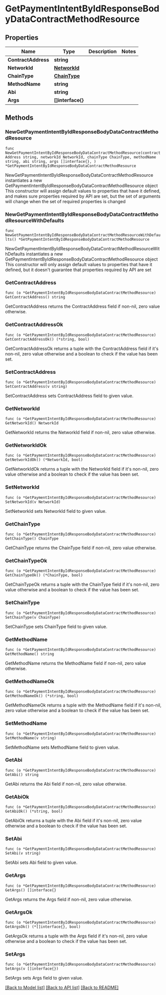 # GetPaymentIntentByIdResponseBodyDataContractMethodResource

## Properties

Name | Type | Description | Notes
------------ | ------------- | ------------- | -------------
**ContractAddress** | **string** |  | 
**NetworkId** | [**NetworkId**](NetworkId.md) |  | 
**ChainType** | [**ChainType**](ChainType.md) |  | 
**MethodName** | **string** |  | 
**Abi** | **string** |  | 
**Args** | **[]interface{}** |  | 

## Methods

### NewGetPaymentIntentByIdResponseBodyDataContractMethodResource

`func NewGetPaymentIntentByIdResponseBodyDataContractMethodResource(contractAddress string, networkId NetworkId, chainType ChainType, methodName string, abi string, args []interface{}, ) *GetPaymentIntentByIdResponseBodyDataContractMethodResource`

NewGetPaymentIntentByIdResponseBodyDataContractMethodResource instantiates a new GetPaymentIntentByIdResponseBodyDataContractMethodResource object
This constructor will assign default values to properties that have it defined,
and makes sure properties required by API are set, but the set of arguments
will change when the set of required properties is changed

### NewGetPaymentIntentByIdResponseBodyDataContractMethodResourceWithDefaults

`func NewGetPaymentIntentByIdResponseBodyDataContractMethodResourceWithDefaults() *GetPaymentIntentByIdResponseBodyDataContractMethodResource`

NewGetPaymentIntentByIdResponseBodyDataContractMethodResourceWithDefaults instantiates a new GetPaymentIntentByIdResponseBodyDataContractMethodResource object
This constructor will only assign default values to properties that have it defined,
but it doesn't guarantee that properties required by API are set

### GetContractAddress

`func (o *GetPaymentIntentByIdResponseBodyDataContractMethodResource) GetContractAddress() string`

GetContractAddress returns the ContractAddress field if non-nil, zero value otherwise.

### GetContractAddressOk

`func (o *GetPaymentIntentByIdResponseBodyDataContractMethodResource) GetContractAddressOk() (*string, bool)`

GetContractAddressOk returns a tuple with the ContractAddress field if it's non-nil, zero value otherwise
and a boolean to check if the value has been set.

### SetContractAddress

`func (o *GetPaymentIntentByIdResponseBodyDataContractMethodResource) SetContractAddress(v string)`

SetContractAddress sets ContractAddress field to given value.


### GetNetworkId

`func (o *GetPaymentIntentByIdResponseBodyDataContractMethodResource) GetNetworkId() NetworkId`

GetNetworkId returns the NetworkId field if non-nil, zero value otherwise.

### GetNetworkIdOk

`func (o *GetPaymentIntentByIdResponseBodyDataContractMethodResource) GetNetworkIdOk() (*NetworkId, bool)`

GetNetworkIdOk returns a tuple with the NetworkId field if it's non-nil, zero value otherwise
and a boolean to check if the value has been set.

### SetNetworkId

`func (o *GetPaymentIntentByIdResponseBodyDataContractMethodResource) SetNetworkId(v NetworkId)`

SetNetworkId sets NetworkId field to given value.


### GetChainType

`func (o *GetPaymentIntentByIdResponseBodyDataContractMethodResource) GetChainType() ChainType`

GetChainType returns the ChainType field if non-nil, zero value otherwise.

### GetChainTypeOk

`func (o *GetPaymentIntentByIdResponseBodyDataContractMethodResource) GetChainTypeOk() (*ChainType, bool)`

GetChainTypeOk returns a tuple with the ChainType field if it's non-nil, zero value otherwise
and a boolean to check if the value has been set.

### SetChainType

`func (o *GetPaymentIntentByIdResponseBodyDataContractMethodResource) SetChainType(v ChainType)`

SetChainType sets ChainType field to given value.


### GetMethodName

`func (o *GetPaymentIntentByIdResponseBodyDataContractMethodResource) GetMethodName() string`

GetMethodName returns the MethodName field if non-nil, zero value otherwise.

### GetMethodNameOk

`func (o *GetPaymentIntentByIdResponseBodyDataContractMethodResource) GetMethodNameOk() (*string, bool)`

GetMethodNameOk returns a tuple with the MethodName field if it's non-nil, zero value otherwise
and a boolean to check if the value has been set.

### SetMethodName

`func (o *GetPaymentIntentByIdResponseBodyDataContractMethodResource) SetMethodName(v string)`

SetMethodName sets MethodName field to given value.


### GetAbi

`func (o *GetPaymentIntentByIdResponseBodyDataContractMethodResource) GetAbi() string`

GetAbi returns the Abi field if non-nil, zero value otherwise.

### GetAbiOk

`func (o *GetPaymentIntentByIdResponseBodyDataContractMethodResource) GetAbiOk() (*string, bool)`

GetAbiOk returns a tuple with the Abi field if it's non-nil, zero value otherwise
and a boolean to check if the value has been set.

### SetAbi

`func (o *GetPaymentIntentByIdResponseBodyDataContractMethodResource) SetAbi(v string)`

SetAbi sets Abi field to given value.


### GetArgs

`func (o *GetPaymentIntentByIdResponseBodyDataContractMethodResource) GetArgs() []interface{}`

GetArgs returns the Args field if non-nil, zero value otherwise.

### GetArgsOk

`func (o *GetPaymentIntentByIdResponseBodyDataContractMethodResource) GetArgsOk() (*[]interface{}, bool)`

GetArgsOk returns a tuple with the Args field if it's non-nil, zero value otherwise
and a boolean to check if the value has been set.

### SetArgs

`func (o *GetPaymentIntentByIdResponseBodyDataContractMethodResource) SetArgs(v []interface{})`

SetArgs sets Args field to given value.



[[Back to Model list]](../README.md#documentation-for-models) [[Back to API list]](../README.md#documentation-for-api-endpoints) [[Back to README]](../README.md)


